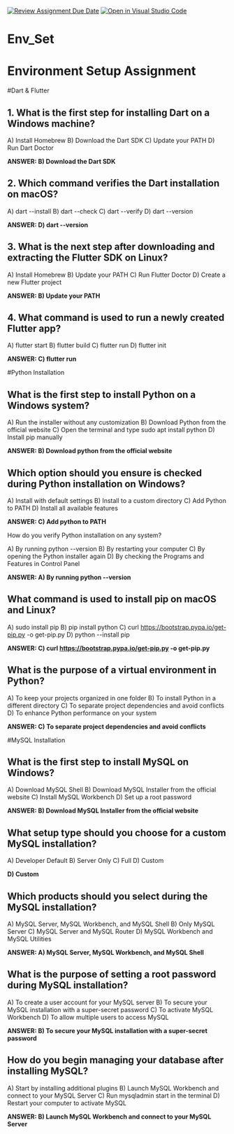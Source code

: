 [![Review Assignment Due Date](https://classroom.github.com/assets/deadline-readme-button-22041afd0340ce965d47ae6ef1cefeee28c7c493a6346c4f15d667ab976d596c.svg)](https://classroom.github.com/a/vnsr1XuU)
[![Open in Visual Studio Code](https://classroom.github.com/assets/open-in-vscode-2e0aaae1b6195c2367325f4f02e2d04e9abb55f0b24a779b69b11b9e10269abc.svg)](https://classroom.github.com/online_ide?assignment_repo_id=16157969&assignment_repo_type=AssignmentRepo)
# Env_Set

# Environment Setup Assignment

#Dart & Flutter

## 1. What is the first step for installing Dart on a Windows machine?

A) Install Homebrew
B) Download the Dart SDK
C) Update your PATH
D) Run Dart Doctor

**ANSWER:     B) Download the Dart SDK**


## 2. Which command verifies the Dart installation on macOS?

A) dart --install
B) dart --check
C) dart --verify
D) dart --version

**ANSWER:  D) dart --version**

## 3. What is the next step after downloading and extracting the Flutter SDK on Linux?

A) Install Homebrew
B) Update your PATH
C) Run Flutter Doctor
D) Create a new Flutter project

**ANSWER:  B) Update your PATH**

## 4. What command is used to run a newly created Flutter app?

A) flutter start
B) flutter build
C) flutter run
D) flutter init

**ANSWER:   C) flutter run**

#Python Installation

## What is the first step to install Python on a Windows system?

A) Run the installer without any customization
B) Download Python from the official website
C) Open the terminal and type sudo apt install python
D) Install pip manually

**ANSWER:   B) Download python from the official website**

## Which option should you ensure is checked during Python installation on Windows?

A) Install with default settings
B) Install to a custom directory
C) Add Python to PATH
D) Install all available features

**ANSWER:   C) Add python to PATH**

How do you verify Python installation on any system?

A) By running python --version
B) By restarting your computer
C) By opening the Python installer again
D) By checking the Programs and Features in Control Panel

**ANSWER:   A) By running python --version**

## What command is used to install pip on macOS and Linux?

A) sudo install pip
B) pip install python
C) curl https://bootstrap.pypa.io/get-pip.py -o get-pip.py
D) python --install pip

**ANSWER:   C) curl https://bootstrap.pypa.io/get-pip.py -o get-pip.py**

## What is the purpose of a virtual environment in Python?

A) To keep your projects organized in one folder
B) To install Python in a different directory
C) To separate project dependencies and avoid conflicts
D) To enhance Python performance on your system

**ANSWER:   C) To separate project dependencies and avoid conflicts**

#MySQL Installation

## What is the first step to install MySQL on Windows?

A) Download MySQL Shell
B) Download MySQL Installer from the official website
C) Install MySQL Workbench
D) Set up a root password

**ANSWER:   B) Download MySQL Installer from the official website**

## What setup type should you choose for a custom MySQL installation?

A) Developer Default
B) Server Only
C) Full
D) Custom

**D) Custom**

## Which products should you select during the MySQL installation?

A) MySQL Server, MySQL Workbench, and MySQL Shell
B) Only MySQL Server
C) MySQL Server and MySQL Router
D) MySQL Workbench and MySQL Utilities

**ANSWER:   A) MySQL Server, MySQL Workbench, and MySQL Shell**

## What is the purpose of setting a root password during MySQL installation?

A) To create a user account for your MySQL server
B) To secure your MySQL installation with a super-secret password
C) To activate MySQL Workbench
D) To allow multiple users to access MySQL

**ANSWER:   B) To secure your MySQL installation with a super-secret password**

## How do you begin managing your database after installing MySQL?

A) Start by installing additional plugins
B) Launch MySQL Workbench and connect to your MySQL Server
C) Run mysqladmin start in the terminal
D) Restart your computer to activate MySQL

**ANSWER:   B) Launch MySQL Workbench and connect to your MySQL Server**
